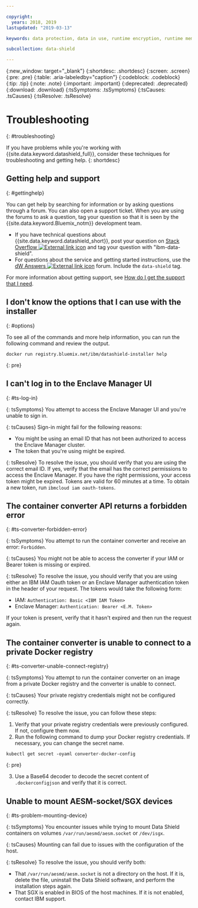 ```yaml
---

copyright:
  years: 2018, 2019
lastupdated: "2019-03-13"

keywords: data protection, data in use, runtime encryption, runtime memory encryption, encrypted memory, intel sgx, software guard extensions, fortanix runtime encryption

subcollection: data-shield

---
```


{:new_window: target="_blank"}
{:shortdesc: .shortdesc}
{:screen: .screen}
{:pre: .pre}
{:table: .aria-labeledby="caption"}
{:codeblock: .codeblock}
{:tip: .tip}
{:note: .note}
{:important: .important}
{:deprecated: .deprecated}
{:download: .download}
{:tsSymptoms: .tsSymptoms}
{:tsCauses: .tsCauses}
{:tsResolve: .tsResolve}

# Troubleshooting
{: #troubleshooting}

If you have problems while you're working with {{site.data.keyword.datashield_full}}, consider these techniques for troubleshooting and getting help.
{: shortdesc}

## Getting help and support
{: #gettinghelp}

You can get help by searching for information or by asking questions through a forum. You can also open a support ticket. When you are using the forums to ask a question, tag your question so that it is seen by the {{site.data.keyword.Bluemix_notm}} development team.
  * If you have technical questions about {{site.data.keyword.datashield_short}}, post your question on <a href="https://stackoverflow.com/search?q=ibm-data-shield" target="_blank">Stack Overflow <img src="../../icons/launch-glyph.svg" alt="External link icon"></a> and tag your question with "ibm-data-shield".
  * For questions about the service and getting started instructions, use the <a href="https://developer.ibm.com/answers/topics/data-shield/" target="_blank">dW Answers <img src="../../icons/launch-glyph.svg" alt="External link icon"></a> forum. Include the `data-shield` tag.

For more information about getting support, see [How do I get the support that I need](/docs/get-support?topic=get-support-getting-customer-support#getting-customer-support).


## I don't know the options that I can use with the installer
{: #options}

To see all of the commands and more help information, you can run the following command and review the output.

```
docker run registry.bluemix.net/ibm/datashield-installer help
```
{: pre}

## I can't log in to the Enclave Manager UI
{: #ts-log-in}

{: tsSymptoms}
You attempt to access the Enclave Manager UI and you're unable to sign in.

{: tsCauses}
Sign-in might fail for the following reasons:

* You might be using an email ID that has not been authorized to access the Enclave Manager cluster.
* The token that you're using might be expired.

{: tsResolve}
To resolve the issue, you should verify that you are using the correct email ID. If yes, verify that the email has the correct permissions to access the Enclave Manager. If you have the right permissions, your access token might be expired. Tokens are valid for 60 minutes at a time. To obtain a new token, run `ibmcloud iam oauth-tokens`.


## The container converter API returns a forbidden error
{: #ts-converter-forbidden-error}

{: tsSymptoms}
You attempt to run the container converter and receive an error: `Forbidden`.

{: tsCauses}
You might not be able to access the converter if your IAM or Bearer token is missing or expired.

{: tsResolve}
To resolve the issue, you should verify that you are using either an IBM IAM Oauth token or an Enclave Manager authentication token in the header of your request. The tokens would take the following form:

* IAM: `Authentication: Basic <IBM IAM Token>`
* Enclave Manager: `Authentication: Bearer <E.M. Token>`

If your token is present, verify that it hasn't expired and then run the request again.


## The container converter is unable to connect to a private Docker registry
{: #ts-converter-unable-connect-registry}

{: tsSymptoms}
You attempt to run the container converter on an image from a private Docker registry and the converter is unable to connect.

{: tsCauses}
Your private registry credentials might not be configured correctly. 

{: tsResolve}
To resolve the issue, you can follow these steps:

1. Verify that your private registry credentials were previously configured. If not, configure them now.
2. Run the following command to dump your Docker registry credentials. If necessary, you can change the secret name.

  ```
  kubectl get secret -oyaml converter-docker-config
  ```
  {: pre}

3. Use a Base64 decoder to decode the secret content of `.dockerconfigjson` and verify that it is correct.


## Unable to mount AESM-socket/SGX devices
{: #ts-problem-mounting-device}

{: tsSymptoms}
You encounter issues while trying to mount Data Shield containers on volumes `/var/run/aesmd/aesm.socket` or `/dev/isgx`.

{: tsCauses}
Mounting can fail due to issues with the configuration of the host.

{: tsResolve}
To resolve the issue, you should verify both:

* That `/var/run/aesmd/aesm.socket` is not a directory on the host. If it is, delete the file, uninstall the Data Shield software, and perform the installation steps again. 
* That SGX is enabled in BIOS of the host machines. If it is not enabled, contact IBM support.
